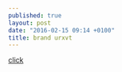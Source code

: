```yaml
---
published: true
layout: post
date: "2016-02-15 09:14 +0100"
title: brand urxvt
---
```


[click](https://bbs.archlinux.org/viewtopic.php?pid=1602384#p1602384)
